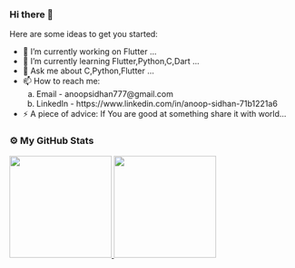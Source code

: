 ### Hi there 👋

Here are some ideas to get you started:

- 🔭 I’m currently working on Flutter ...
- 🌱 I’m currently learning Flutter,Python,C,Dart ...
- 💬 Ask me about C,Python,Flutter ...
- 📫 How to reach me: 
  <ol type="a">
  <li>Email - anoopsidhan777@gmail.com</li> 
  <li>LinkedIn - https://www.linkedin.com/in/anoop-sidhan-71b1221a6</li>
  </ol>
- ⚡ A piece of advice: If You are good at something share it with world...
### ⚙️ My GitHub Stats

<p align="left">
<a href="https://github.com/Anoop072001">
  <img height="180em" src="https://github-readme-stats-eight-theta.vercel.app/api?username=Anoop072001&show_icons=true&include_all_commits=true&count_private=true&bg_color=333399,833ab4,c13584,f77737&title_color=fff&text_color=fff&icon_color=fff"/>
  <img height="180em" src="https://github-readme-stats-eight-theta.vercel.app/api/top-langs/?username=Anoop072001&layout=compact&langs_count=8&bg_color=333399,833ab4,c13584,f77737&title_color=fff&text_color=fff&icon_color=fff"/>
</a>
</p>

